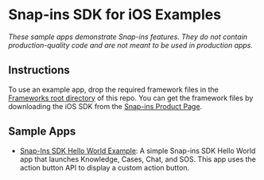 # Snap-ins SDK for iOS Examples

_These sample apps demonstrate Snap-ins features. They do not contain production-quality code and are not meant to be used in production apps._

## Instructions

To use an example app, drop the required framework files in the [Frameworks root directory](../Frameworks/) of this repo. You can get the framework files by downloading the iOS SDK from the [Snap-ins Product Page](https://developer.salesforce.com/page/SnapinsMobile).

## Sample Apps

* [Snap-Ins SDK Hello World Example](./SnapinsSDKExample/): A simple Snap-ins SDK Hello World app that launches Knowledge, Cases, Chat, and SOS. This app uses the action button API to display a custom action button.
